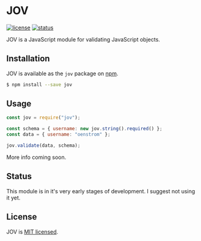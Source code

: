 # JOV

[![license](https://img.shields.io/github/license/mashape/apistatus.svg)](https://github.com/oenstrom/jov/blob/master/LICENSE)
[![status](https://img.shields.io/badge/status-unusable-orange.svg)](https://github.com/oenstrom/jov#status)

JOV is a JavaScript module for validating JavaScript objects.


## Installation

JOV is available as the `jov` package on [npm](https://www.npmjs.com/package/jov).

```bash
$ npm install --save jov
```


## Usage

```js
const jov = require("jov");

const schema = { username: new jov.string().required() };
const data = { username: "oenstrom" };

jov.validate(data, schema);
```
More info coming soon.


## Status

This module is in it's very early stages of development. I suggest not using it yet.


## License
JOV is [MIT licensed](https://github.com/oenstrom/jov/blob/master/LICENSE).
